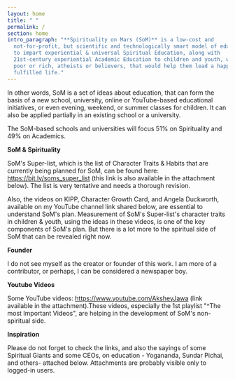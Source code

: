 ```yaml
---
layout: home
title: " "
permalink: /
section: home
intro_paragraph: "**Spirituality on Mars (SoM)** is a low-cost and
  not-for-profit, but scientific and technologically smart model of education,
  to impart experiential & universal Spiritual Education, along with
  21st-century experiential Academic Education to children and youth, whether
  poor or rich, atheists or believers, that would help them lead a happy &
  fulfilled life."
---
```

In other words, SoM is a set of ideas about education, that can form the basis of a new school, university, online or YouTube-based educational initiatives, or even evening, weekend, or summer classes for children. It can also be applied partially in an existing school or a university.

The SoM-based schools and universities will focus 51% on Spirituality and 49% on Academics.

**SoM & Spirituality**

SoM's Super-list, which is the list of Character Traits & Habits that are currently being planned for SoM, can be found here: https://bit.ly/soms_super_list (this link is also available in the attachment below). The list is very tentative and needs a thorough revision.

Also, the videos on KIPP, Character Growth Card, and Angela Duckworth, available on my YouTube channel link shared below, are essential to understand SoM's plan. Measurement of SoM's Super-list's character traits in children & youth, using the ideas in these videos, is one of the key components of SoM's plan. But there is a lot more to the spiritual side of SoM that can be revealed right now.

**F﻿ounder**

I do not see myself as the creator or founder of this work. I am more of a contributor, or perhaps, I can be considered a newspaper boy.

**Y﻿outube Videos**

Some YouTube videos: https://www.youtube.com/AksheyJawa (link available in the attachment).These videos, especially the 1st playlist "^The most Important Videos", are helping in the development of SoM's non-spiritual side.

**I﻿nspiration**

Please do not forget to check the links, and also the sayings of some Spiritual Giants and some CEOs, on education - Yogananda, Sundar Pichai, and others- attached below. Attachments are probably visible only to logged-in users.